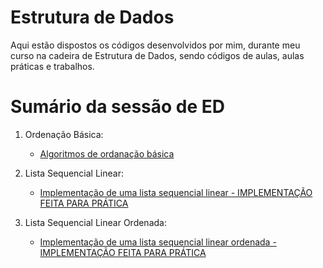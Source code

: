 # Estrutura de Dados

Aqui estão dispostos os códigos desenvolvidos por mim, durante meu curso na cadeira de Estrutura de Dados, sendo códigos de aulas, aulas práticas e trabalhos.

# Sumário da sessão de ED

1. Ordenação Básica:
   * [Algoritmos de ordanação básica](https://github.com/ericrodriguesfer/Academico/tree/master/estrutura_de_dados/ordenacao_basica)
  
2. Lista Sequencial Linear:
   * [Implementação de uma lista sequencial linear - IMPLEMENTAÇÃO FEITA PARA PRÁTICA](https://github.com/ericrodriguesfer/Academico/tree/master/estrutura_de_dados/lista-sequencial-linear)

3. Lista Sequencial Linear Ordenada:
   * [Implementação de uma lista sequencial linear ordenada - IMPLEMENTAÇÃO FEITA PARA PRÁTICA](https://github.com/ericrodriguesfer/Academico/tree/master/estrutura_de_dados/lista-sequencial-linear-ordenada)
